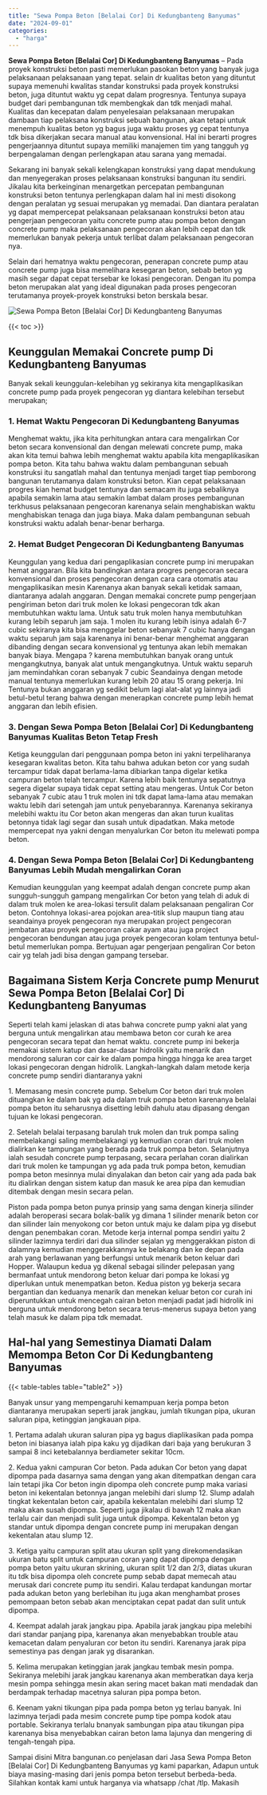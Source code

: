 ```yaml
---
title: "Sewa Pompa Beton [Belalai Cor] Di Kedungbanteng Banyumas"
date: "2024-09-01"
categories: 
  - "harga"
---
```


**Sewa Pompa Beton \[Belalai Cor\] Di Kedungbanteng Banyumas** – Pada proyek konstruksi beton pasti memerlukan pasokan beton yang banyak juga pelaksanaan pelaksanaan yang tepat. selain dr kualitas beton yang dituntut supaya memenuhi kwalitas standar konstruksi pada proyek konstruksi beton, juga dituntut waktu yg cepat dalam progresnya. Tentunya supaya budget dari pembangunan tdk membengkak dan tdk menjadi mahal. Kualitas dan kecepatan dalam penyelesaian pelaksanaan merupakan dambaan tiap pelaksana konstruksi sebuah bangunan, akan tetapi untuk menempuh kualitas beton yg bagus juga waktu proses yg cepat tentunya tdk bisa dikerjakan secara manual atau konvensional. Hal ini berarti progres pengerjaannya dituntut supaya memiliki manajemen tim yang tangguh yg berpengalaman dengan perlengkapan atau sarana yang memadai.

Sekarang ini banyak sekali kelengkapan konstruksi yang dapat mendukung dan menyegerakan proses pelaksanaan konstruksi bangunan itu sendiri. Jikalau kita berkeinginan menargetkan percepatan pembangunan konstruksi beton tentunya perlengkapan dalam hal ini mesti disokong dengan peralatan yg sesuai merupakan yg memadai. Dan diantara peralatan yg dapat mempercepat pelaksanaan pelaksanaan konstruksi beton atau pengerjaan pengecoran yaitu concrete pump atau pompa beton dengan concrete pump maka pelaksanaan pengecoran akan lebih cepat dan tdk memerlukan banyak pekerja untuk terlibat dalam pelaksanaan pengecoran nya.

Selain dari hematnya waktu pengecoran, penerapan concrete pump atau concrete pump juga bisa memelihara kesegaran beton, sebab beton yg masih segar dapat cepat tersebar ke lokasi pengecoran. Dengan itu pompa beton merupakan alat yang ideal digunakan pada proses pengecoran terutamanya proyek-proyek konstruksi beton berskala besar.

![Sewa Pompa Beton [Belalai Cor] Di Kedungbanteng Banyumas](/images/sewa-concrete-pump-19.png)

{{< toc >}}

## Keunggulan Memakai Concrete pump Di Kedungbanteng Banyumas

Banyak sekali keunggulan-kelebihan yg sekiranya kita mengaplikasikan concrete pump pada proyek pengecoran yg diantara kelebihan tersebut merupakan;

### 1\. Hemat Waktu Pengecoran Di Kedungbanteng Banyumas

Menghemat waktu, jika kita perhitungkan antara cara mengalirkan Cor beton secara konvensional dan dengan melewati concrete pump, maka akan kita temui bahwa lebih menghemat waktu apabila kita mengaplikasikan pompa beton. Kita tahu bahwa waktu dalam pembangunan sebuah konstruksi itu sangatlah mahal dan tentunya menjadi target tiap pemborong bangunan terutamanya dalam konstruksi beton. Kian cepat pelaksanaan progres kian hemat budget tentunya dan semacam itu juga sebaliknya apabila semakin lama atau semakin lambat dalam proses pembangunan terkhusus pelaksanaan pengecoran karenanya selain menghabiskan waktu menghabiskan tenaga dan juga biaya. Maka dalam pembangunan sebuah konstruksi waktu adalah benar-benar berharga.

### 2\. Hemat Budget Pengecoran Di Kedungbanteng Banyumas

Keunggulan yang kedua dari pengaplikasian concrete pump ini merupakan hemat anggaran. Bila kita bandingkan antara progres pengecoran secara konvensional dan proses pengecoran dengan cara cara otomatis atau mengaplikasikan mesin Karenanya akan banyak sekali ketidak samaan, diantaranya adalah anggaran. Dengan memakai concrete pump pengerjaan pengiriman beton dari truk molen ke lokasi pengecoran tdk akan membutuhkan waktu lama. Untuk satu truk molen hanya membutuhkan kurang lebih separuh jam saja. 1 molen itu kurang lebih isinya adalah 6-7 cubic sekiranya kita bisa menggelar beton sebanyak 7 cubic hanya dengan waktu separuh jam saja karenanya ini benar-benar menghemat anggaran dibanding dengan secara konvensional yg tentunya akan lebih memakan banyak biaya. Mengapa ? karena membutuhkan banyak orang untuk mengangkutnya, banyak alat untuk mengangkutnya. Untuk waktu separuh jam memindahkan coran sebanyak 7 cubic Seandainya dengan metode manual tentunya memerlukan kurang lebih 20 atau 15 orang pekerja. Ini Tentunya bukan anggaran yg sedikit belum lagi alat-alat yg lainnya jadi betul-betul terang bahwa dengan menerapkan concrete pump lebih hemat anggaran dan lebih efisien.

### 3\. Dengan Sewa Pompa Beton \[Belalai Cor\] Di Kedungbanteng Banyumas Kualitas Beton Tetap Fresh

Ketiga keunggulan dari penggunaan pompa beton ini yakni terpeliharanya kesegaran kwalitas beton. Kita tahu bahwa adukan beton cor yang sudah tercampur tidak dapat berlama-lama dibiarkan tanpa digelar ketika campuran beton telah tercampur. Karena lebih baik tentunya sepatutnya segera digelar supaya tidak cepat setting atau mengeras. Untuk Cor beton sebanyak 7 cubic atau 1 truk molen ini tdk dapat lama-lama atau memakan waktu lebih dari setengah jam untuk penyebarannya. Karenanya sekiranya melebihi waktu itu Cor beton akan mengeras dan akan turun kualitas betonnya tidak lagi segar dan susah untuk dipadatkan. Maka metode mempercepat nya yakni dengan menyalurkan Cor beton itu melewati pompa beton.

### 4\. Dengan Sewa Pompa Beton \[Belalai Cor\] Di Kedungbanteng Banyumas Lebih Mudah mengalirkan Coran

Kemudian keunggulan yang keempat adalah dengan concrete pump akan sungguh-sungguh gampang mengalirkan Cor beton yang telah di aduk di dalam truk molen ke area-lokasi tersulit dalam pelaksanaan pengaliran Cor beton. Contohnya lokasi-area pojokan area-titik slup maupun tiang atau seandainya proyek pengecoran nya merupakan project pengecoran jembatan atau proyek pengecoran cakar ayam atau juga project pengecoran bendungan atau juga proyek pengecoran kolam tentunya betul-betul memerlukan pompa. Bertujuan agar pengerjaan pengaliran Cor beton cair yg telah jadi bisa dengan gampang tersebar.

## Bagaimana Sistem Kerja Concrete pump Menurut Sewa Pompa Beton \[Belalai Cor\] Di Kedungbanteng Banyumas

Seperti telah kami jelaskan di atas bahwa concrete pump yakni alat yang berguna untuk mengalirkan atau membawa beton cor curah ke area pengecoran secara tepat dan hemat waktu. concrete pump ini bekerja memakai sistem katup dan dasar-dasar hidrolik yaitu menarik dan mendorong saluran cor cair ke dalam pompa hingga hingga ke area target lokasi pengecoran dengan hidrolik. Langkah-langkah dalam metode kerja concrete pump sendiri diantaranya yakni

1\. Memasang mesin concrete pump. Sebelum Cor beton dari truk molen dituangkan ke dalam bak yg ada dalam truk pompa beton karenanya belalai pompa beton itu seharusnya disetting lebih dahulu atau dipasang dengan tujuan ke lokasi pengecoran.

2\. Setelah belalai terpasang barulah truk molen dan truk pompa saling membelakangi saling membelakangi yg kemudian coran dari truk molen dialirkan ke tampungan yang berada pada truk pompa beton. Selanjutnya ialah sesudah concrete pump terpasang, secara perlahan coran dialirkan dari truk molen ke tampungan yg ada pada truk pompa beton, kemudian pompa beton mesinnya mulai dinyalakan dan beton cair yang ada pada bak itu dialirkan dengan sistem katup dan masuk ke area pipa dan kemudian ditembak dengan mesin secara pelan.

Piston pada pompa beton punya prinsip yang sama dengan kinerja silinder adalah beroperasi secara bolak-balik yg dimana 1 silinder menarik beton cor dan silinder lain menyokong cor beton untuk maju ke dalam pipa yg disebut dengan penembakan coran. Metode kerja internal pompa sendiri yaitu 2 silinder lazimnya terdiri dari dua silinder sejalan yg menggerakkan piston di dalamnya kemudian menggerakkannya ke belakang dan ke depan pada arah yang berlawanan yang berfungsi untuk menarik beton keluar dari Hopper. Walaupun kedua yg dikenal sebagai silinder pelepasan yang bermanfaat untuk mendorong beton keluar dari pompa ke lokasi yg diperlukan untuk menempatkan beton. Kedua piston yg bekerja secara bergantian dan keduanya menarik dan menekan keluar beton cor curah ini diperuntukkan untuk mencegah cairan beton menjadi padat jadi hidrolik ini berguna untuk mendorong beton secara terus-menerus supaya beton yang telah masuk ke dalam pipa tdk memadat.

## Hal-hal yang Semestinya Diamati Dalam Memompa Beton Cor Di Kedungbanteng Banyumas

{{< table-tables table="table2" >}}

Banyak unsur yang mempengaruhi kemampuan kerja pompa beton diantaranya merupakan seperti jarak jangkau, jumlah tikungan pipa, ukuran saluran pipa, ketinggian jangkauan pipa.

1\. Pertama adalah ukuran saluran pipa yg bagus diaplikasikan pada pompa beton ini biasanya ialah pipa kaku yg dijadikan dari baja yang berukuran 3 sampai 8 inci ketebalannya berdiameter sekitar 10cm.

2\. Kedua yakni campuran Cor beton. Pada adukan Cor beton yang dapat dipompa pada dasarnya sama dengan yang akan ditempatkan dengan cara lain tetapi jika Cor beton ingin dipompa oleh concrete pump maka variasi beton ini kekentalan betonnya jangan melebihi dari slump 12. Slump adalah tingkat kekentalan beton cair, apabila kekentalan melebihi dari slump 12 maka akan susah dipompa. Seperti juga jikalau di bawah 12 maka akan terlalu cair dan menjadi sulit juga untuk dipompa. Kekentalan beton yg standar untuk dipompa dengan concrete pump ini merupakan dengan kekentalan atau slump 12.

3\. Ketiga yaitu campuran split atau ukuran split yang direkomendasikan ukuran batu split untuk campuran coran yang dapat dipompa dengan pompa beton yaitu ukuran skrining, ukuran split 1/2 dan 2/3, diatas ukuran itu tdk bisa dipompa oleh concrete pump sebab dapat memecah atau merusak dari concrete pump itu sendiri. Kalau terdapat kandungan mortar pada adukan beton yang berlebihan itu juga akan menghambat proses pemompaan beton sebab akan menciptakan cepat padat dan sulit untuk dipompa.

4\. Keempat adalah jarak jangkau pipa. Apabila jarak jangkau pipa melebihi dari standar panjang pipa, karenanya akan menyebabkan trouble atau kemacetan dalam penyaluran cor beton itu sendiri. Karenanya jarak pipa semestinya pas dengan jarak yg disarankan.

5\. Kelima merupakan ketinggian jarak jangkau tembak mesin pompa. Sekiranya melebihi jarak jangkau karenanya akan memberatkan daya kerja mesin pompa sehingga mesin akan sering macet bakan mati mendadak dan berdampak terhadap macetnya saluran pipa pompa beton.

6\. Keenam yakni tikungan pipa pada pompa beton yg terlau banyak. Ini lazimnya terjadi pada mesim concrete pump tipe pompa kodok atau portable. Sekiranya terlalu bnanyak sambungan pipa atau tikungan pipa karenanya bisa menyebabkan cairan beton lama lajunya dan mengering di tengah-tengah pipa.

Sampai disini Mitra bangunan.co penjelasan dari Jasa Sewa Pompa Beton \[Belalai Cor\] Di Kedungbanteng Banyumas yg kami paparkan, Adapun untuk biaya masing-masing dari jenis pompa beton tersebut berbeda-beda. Silahkan kontak kami untuk harganya via whatsapp /chat /tlp. Makasih
